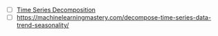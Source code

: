- [ ] [Time Series Decomposition](https://towardsdatascience.com/structural-time-series-forecasting-with-tensorflow-probability-iron-ore-mine-production-897d2334c72b)
- [ ] https://machinelearningmastery.com/decompose-time-series-data-trend-seasonality/